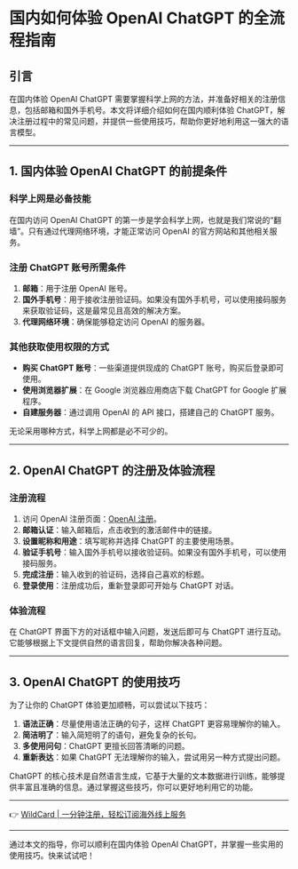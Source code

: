 # 国内如何体验 OpenAI ChatGPT 的全流程指南

## 引言

在国内体验 OpenAI ChatGPT 需要掌握科学上网的方法，并准备好相关的注册信息，包括邮箱和国外手机号。本文将详细介绍如何在国内顺利体验 ChatGPT，解决注册过程中的常见问题，并提供一些使用技巧，帮助你更好地利用这一强大的语言模型。

---

## 1. 国内体验 OpenAI ChatGPT 的前提条件

### 科学上网是必备技能
在国内访问 OpenAI ChatGPT 的第一步是学会科学上网，也就是我们常说的“翻墙”。只有通过代理网络环境，才能正常访问 OpenAI 的官方网站和其他相关服务。

### 注册 ChatGPT 账号所需条件
1. **邮箱**：用于注册 OpenAI 账号。
2. **国外手机号**：用于接收注册验证码。如果没有国外手机号，可以使用接码服务来获取验证码，这是最常见且高效的解决方案。
3. **代理网络环境**：确保能够稳定访问 OpenAI 的服务器。

### 其他获取使用权限的方式
- **购买 ChatGPT 账号**：一些渠道提供现成的 ChatGPT 账号，购买后登录即可使用。
- **使用浏览器扩展**：在 Google 浏览器应用商店下载 ChatGPT for Google 扩展程序。
- **自建服务器**：通过调用 OpenAI 的 API 接口，搭建自己的 ChatGPT 服务。

无论采用哪种方式，科学上网都是必不可少的。

---

## 2. OpenAI ChatGPT 的注册及体验流程

### 注册流程
1. 访问 OpenAI 注册页面：[OpenAI 注册](https://beta.openai.com/signup)。
2. **邮箱认证**：输入邮箱后，点击收到的激活邮件中的链接。
3. **设置昵称和用途**：填写昵称并选择 ChatGPT 的主要使用场景。
4. **验证手机号**：输入国外手机号以接收验证码。如果没有国外手机号，可以使用接码服务。
5. **完成注册**：输入收到的验证码，选择自己喜欢的标题。
6. **登录使用**：注册成功后，重新登录即可开始与 ChatGPT 对话。

### 体验流程
在 ChatGPT 界面下方的对话框中输入问题，发送后即可与 ChatGPT 进行互动。它能够根据上下文提供自然的语言回复，帮助你解决各种问题。

---

## 3. OpenAI ChatGPT 的使用技巧

为了让你的 ChatGPT 体验更加顺畅，可以尝试以下技巧：

1. **语法正确**：尽量使用语法正确的句子，这样 ChatGPT 更容易理解你的输入。
2. **简洁明了**：输入简短明了的语句，避免复杂的长句。
3. **多使用问句**：ChatGPT 更擅长回答清晰的问题。
4. **重新表达**：如果 ChatGPT 无法理解你的输入，尝试用另一种方式提出问题。

ChatGPT 的核心技术是自然语言生成，它基于大量的文本数据进行训练，能够提供丰富且准确的信息。通过掌握这些技巧，你可以更好地利用它的功能。

---

👉 [WildCard | 一分钟注册，轻松订阅海外线上服务](https://bbtdd.com/WildCard)

---

通过本文的指导，你可以顺利在国内体验 OpenAI ChatGPT，并掌握一些实用的使用技巧。快来试试吧！